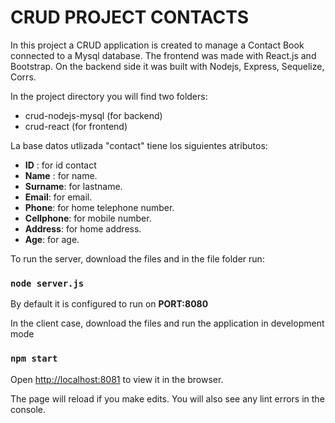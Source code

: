 # CRUD PROJECT CONTACTS

In this project a CRUD application is created to manage a Contact Book connected to a Mysql database.
The frontend was made with React.js and Bootstrap. On the backend side it was built with Nodejs, Express, Sequelize, Corrs.

In the project directory you will find two folders:
- crud-nodejs-mysql (for backend)
- crud-react (for frontend)

La base datos utlizada "contact" tiene los siguientes atributos:
- **ID** : for id contact
- **Name** : for name.
- **Surname**: for lastname.
- **Email**: for email.
- **Phone**: for home telephone number.
- **Cellphone**: for mobile number.
- **Address**: for home address.
- **Age**: for age.

To run the server, download the files and in the file folder run:
### `node server.js`
By default it is configured to run on **PORT:8080**

In the client case, download the files and run the application in development mode <br/>
### `npm start`
Open [http://localhost:8081](http://localhost:8081) to view it in the browser.

The page will reload if you make edits.
You will also see any lint errors in the console.






